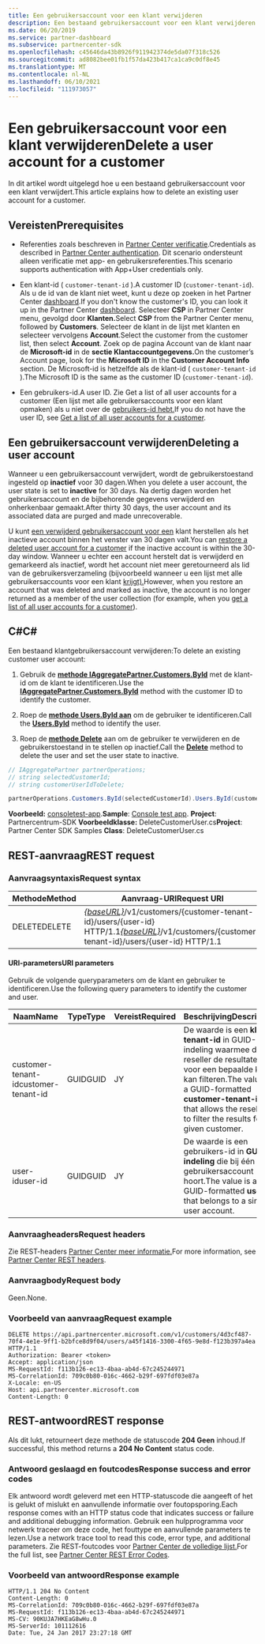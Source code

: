 ```yaml
---
title: Een gebruikersaccount voor een klant verwijderen
description: Een bestaand gebruikersaccount voor een klant verwijderen.
ms.date: 06/20/2019
ms.service: partner-dashboard
ms.subservice: partnercenter-sdk
ms.openlocfilehash: c45646da43b8926f911942374de5da07f318c526
ms.sourcegitcommit: ad8082bee01fb1f57da423b417ca1ca9c0df8e45
ms.translationtype: MT
ms.contentlocale: nl-NL
ms.lasthandoff: 06/10/2021
ms.locfileid: "111973057"
---
```

# <a name="delete-a-user-account-for-a-customer"></a><span data-ttu-id="05429-103">Een gebruikersaccount voor een klant verwijderen</span><span class="sxs-lookup"><span data-stu-id="05429-103">Delete a user account for a customer</span></span>

<span data-ttu-id="05429-104">In dit artikel wordt uitgelegd hoe u een bestaand gebruikersaccount voor een klant verwijdert.</span><span class="sxs-lookup"><span data-stu-id="05429-104">This article explains how to delete an existing user account for a customer.</span></span>

## <a name="prerequisites"></a><span data-ttu-id="05429-105">Vereisten</span><span class="sxs-lookup"><span data-stu-id="05429-105">Prerequisites</span></span>

- <span data-ttu-id="05429-106">Referenties zoals beschreven in [Partner Center verificatie](partner-center-authentication.md).</span><span class="sxs-lookup"><span data-stu-id="05429-106">Credentials as described in [Partner Center authentication](partner-center-authentication.md).</span></span> <span data-ttu-id="05429-107">Dit scenario ondersteunt alleen verificatie met app- en gebruikersreferenties.</span><span class="sxs-lookup"><span data-stu-id="05429-107">This scenario supports authentication with App+User credentials only.</span></span>

- <span data-ttu-id="05429-108">Een klant-id ( `customer-tenant-id` ).</span><span class="sxs-lookup"><span data-stu-id="05429-108">A customer ID (`customer-tenant-id`).</span></span> <span data-ttu-id="05429-109">Als u de id van de klant niet weet, kunt u deze op zoeken in het Partner Center [dashboard](https://partner.microsoft.com/dashboard).</span><span class="sxs-lookup"><span data-stu-id="05429-109">If you don't know the customer's ID, you can look it up in the Partner Center [dashboard](https://partner.microsoft.com/dashboard).</span></span> <span data-ttu-id="05429-110">Selecteer **CSP** in Partner Center menu, gevolgd door **Klanten.**</span><span class="sxs-lookup"><span data-stu-id="05429-110">Select **CSP** from the Partner Center menu, followed by **Customers**.</span></span> <span data-ttu-id="05429-111">Selecteer de klant in de lijst met klanten en selecteer vervolgens **Account**.</span><span class="sxs-lookup"><span data-stu-id="05429-111">Select the customer from the customer list, then select **Account**.</span></span> <span data-ttu-id="05429-112">Zoek op de pagina Account van de klant naar de **Microsoft-id** in de **sectie Klantaccountgegevens.**</span><span class="sxs-lookup"><span data-stu-id="05429-112">On the customer’s Account page, look for the **Microsoft ID** in the **Customer Account Info** section.</span></span> <span data-ttu-id="05429-113">De Microsoft-id is hetzelfde als de klant-id ( `customer-tenant-id` ).</span><span class="sxs-lookup"><span data-stu-id="05429-113">The Microsoft ID is the same as the customer ID  (`customer-tenant-id`).</span></span>

- <span data-ttu-id="05429-114">Een gebruikers-id.</span><span class="sxs-lookup"><span data-stu-id="05429-114">A user ID.</span></span> <span data-ttu-id="05429-115">Zie Get a list of all user accounts for a customer (Een lijst met alle gebruikersaccounts voor een klant opmaken) als u niet over de [gebruikers-id hebt.](get-a-list-of-all-user-accounts-for-a-customer.md)</span><span class="sxs-lookup"><span data-stu-id="05429-115">If you do not have the user ID, see [Get a list of all user accounts for a customer](get-a-list-of-all-user-accounts-for-a-customer.md).</span></span>

## <a name="deleting-a-user-account"></a><span data-ttu-id="05429-116">Een gebruikersaccount verwijderen</span><span class="sxs-lookup"><span data-stu-id="05429-116">Deleting a user account</span></span>

<span data-ttu-id="05429-117">Wanneer u een gebruikersaccount verwijdert, wordt de gebruikerstoestand ingesteld op **inactief** voor 30 dagen.</span><span class="sxs-lookup"><span data-stu-id="05429-117">When you delete a user account, the user state is set to **inactive** for 30 days.</span></span> <span data-ttu-id="05429-118">Na dertig dagen worden het gebruikersaccount en de bijbehorende gegevens verwijderd en onherkenbaar gemaakt.</span><span class="sxs-lookup"><span data-stu-id="05429-118">After thirty 30 days, the user account and its associated data are purged and made unrecoverable.</span></span>

<span data-ttu-id="05429-119">U kunt [een verwijderd gebruikersaccount voor een](restore-a-user-for-a-customer.md) klant herstellen als het inactieve account binnen het venster van 30 dagen valt.</span><span class="sxs-lookup"><span data-stu-id="05429-119">You can [restore a deleted user account for a customer](restore-a-user-for-a-customer.md) if the inactive account is within the 30-day window.</span></span> <span data-ttu-id="05429-120">Wanneer u echter een account herstelt dat is verwijderd en gemarkeerd als inactief, wordt het account niet meer geretourneerd als lid van de gebruikersverzameling (bijvoorbeeld wanneer u een lijst met alle gebruikersaccounts voor een klant [krijgt).](get-a-list-of-all-user-accounts-for-a-customer.md)</span><span class="sxs-lookup"><span data-stu-id="05429-120">However, when you restore an account that was deleted and marked as inactive, the account is no longer returned as a member of the user collection (for example, when you [get a list of all user accounts for a customer](get-a-list-of-all-user-accounts-for-a-customer.md)).</span></span>

## <a name="c"></a><span data-ttu-id="05429-121">C\#</span><span class="sxs-lookup"><span data-stu-id="05429-121">C\#</span></span>

<span data-ttu-id="05429-122">Een bestaand klantgebruikersaccount verwijderen:</span><span class="sxs-lookup"><span data-stu-id="05429-122">To delete an existing customer user account:</span></span>

1. <span data-ttu-id="05429-123">Gebruik de [**methode IAggregatePartner.Customers.ById**](/dotnet/api/microsoft.store.partnercenter.customers.icustomercollection.byid) met de klant-id om de klant te identificeren.</span><span class="sxs-lookup"><span data-stu-id="05429-123">Use the [**IAggregatePartner.Customers.ById**](/dotnet/api/microsoft.store.partnercenter.customers.icustomercollection.byid) method with the customer ID to identify the customer.</span></span>

2. <span data-ttu-id="05429-124">Roep de [**methode Users.ById aan**](/dotnet/api/microsoft.store.partnercenter.customerusers.icustomerusercollection.byid) om de gebruiker te identificeren.</span><span class="sxs-lookup"><span data-stu-id="05429-124">Call the [**Users.ById**](/dotnet/api/microsoft.store.partnercenter.customerusers.icustomerusercollection.byid) method to identify the user.</span></span>

3. <span data-ttu-id="05429-125">Roep de [**methode Delete**](/dotnet/api/microsoft.store.partnercenter.customerusers.icustomeruser.delete) aan om de gebruiker te verwijderen en de gebruikerstoestand in te stellen op inactief.</span><span class="sxs-lookup"><span data-stu-id="05429-125">Call the [**Delete**](/dotnet/api/microsoft.store.partnercenter.customerusers.icustomeruser.delete) method to delete the user and set the user state to inactive.</span></span>

``` csharp
// IAggregatePartner partnerOperations;
// string selectedCustomerId;
// string customerUserIdToDelete;

partnerOperations.Customers.ById(selectedCustomerId).Users.ById(customerUserIdToDelete).Delete();
```

<span data-ttu-id="05429-126">**Voorbeeld:** [consoletest-app](console-test-app.md).</span><span class="sxs-lookup"><span data-stu-id="05429-126">**Sample**: [Console test app](console-test-app.md).</span></span> <span data-ttu-id="05429-127">**Project**: Partnercentrum-SDK **Voorbeeldklasse:** DeleteCustomerUser.cs</span><span class="sxs-lookup"><span data-stu-id="05429-127">**Project**: Partner Center SDK Samples **Class**: DeleteCustomerUser.cs</span></span>

## <a name="rest-request"></a><span data-ttu-id="05429-128">REST-aanvraag</span><span class="sxs-lookup"><span data-stu-id="05429-128">REST request</span></span>

### <a name="request-syntax"></a><span data-ttu-id="05429-129">Aanvraagsyntaxis</span><span class="sxs-lookup"><span data-stu-id="05429-129">Request syntax</span></span>

| <span data-ttu-id="05429-130">Methode</span><span class="sxs-lookup"><span data-stu-id="05429-130">Method</span></span>     | <span data-ttu-id="05429-131">Aanvraag-URI</span><span class="sxs-lookup"><span data-stu-id="05429-131">Request URI</span></span>                                                                                            |
|------------|--------------------------------------------------------------------------------------------------------|
| <span data-ttu-id="05429-132">DELETE</span><span class="sxs-lookup"><span data-stu-id="05429-132">DELETE</span></span>     | <span data-ttu-id="05429-133">[*{baseURL}*](partner-center-rest-urls.md)/v1/customers/{customer-tenant-id}/users/{user-id} HTTP/1.1</span><span class="sxs-lookup"><span data-stu-id="05429-133">[*{baseURL}*](partner-center-rest-urls.md)/v1/customers/{customer-tenant-id}/users/{user-id} HTTP/1.1</span></span> |

#### <a name="uri-parameters"></a><span data-ttu-id="05429-134">URI-parameters</span><span class="sxs-lookup"><span data-stu-id="05429-134">URI parameters</span></span>

<span data-ttu-id="05429-135">Gebruik de volgende queryparameters om de klant en gebruiker te identificeren.</span><span class="sxs-lookup"><span data-stu-id="05429-135">Use the following query parameters to identify the customer and user.</span></span>

| <span data-ttu-id="05429-136">Naam</span><span class="sxs-lookup"><span data-stu-id="05429-136">Name</span></span>                   | <span data-ttu-id="05429-137">Type</span><span class="sxs-lookup"><span data-stu-id="05429-137">Type</span></span>     | <span data-ttu-id="05429-138">Vereist</span><span class="sxs-lookup"><span data-stu-id="05429-138">Required</span></span> | <span data-ttu-id="05429-139">Beschrijving</span><span class="sxs-lookup"><span data-stu-id="05429-139">Description</span></span>                                                                                                               |
|------------------------|----------|----------|---------------------------------------------------------------------------------------------------------------------------|
| <span data-ttu-id="05429-140">customer-tenant-id</span><span class="sxs-lookup"><span data-stu-id="05429-140">customer-tenant-id</span></span>     | <span data-ttu-id="05429-141">GUID</span><span class="sxs-lookup"><span data-stu-id="05429-141">GUID</span></span>     | <span data-ttu-id="05429-142">J</span><span class="sxs-lookup"><span data-stu-id="05429-142">Y</span></span>        | <span data-ttu-id="05429-143">De waarde is een **klant-tenant-id** in GUID-indeling waarmee de reseller de resultaten voor een bepaalde klant kan filteren.</span><span class="sxs-lookup"><span data-stu-id="05429-143">The value is a GUID-formatted **customer-tenant-id** that allows the reseller to filter the results for a given customer.</span></span> |
| <span data-ttu-id="05429-144">user-id</span><span class="sxs-lookup"><span data-stu-id="05429-144">user-id</span></span>                | <span data-ttu-id="05429-145">GUID</span><span class="sxs-lookup"><span data-stu-id="05429-145">GUID</span></span>     | <span data-ttu-id="05429-146">J</span><span class="sxs-lookup"><span data-stu-id="05429-146">Y</span></span>        | <span data-ttu-id="05429-147">De waarde is een gebruikers-id in **GUID-indeling** die bij één gebruikersaccount hoort.</span><span class="sxs-lookup"><span data-stu-id="05429-147">The value is a GUID-formatted **user-id** that belongs to a single user account.</span></span>                                          |

### <a name="request-headers"></a><span data-ttu-id="05429-148">Aanvraagheaders</span><span class="sxs-lookup"><span data-stu-id="05429-148">Request headers</span></span>

<span data-ttu-id="05429-149">Zie REST-headers [Partner Center meer informatie.](headers.md)</span><span class="sxs-lookup"><span data-stu-id="05429-149">For more information, see [Partner Center REST headers](headers.md).</span></span>

### <a name="request-body"></a><span data-ttu-id="05429-150">Aanvraagbody</span><span class="sxs-lookup"><span data-stu-id="05429-150">Request body</span></span>

<span data-ttu-id="05429-151">Geen.</span><span class="sxs-lookup"><span data-stu-id="05429-151">None.</span></span>

### <a name="request-example"></a><span data-ttu-id="05429-152">Voorbeeld van aanvraag</span><span class="sxs-lookup"><span data-stu-id="05429-152">Request example</span></span>

```http
DELETE https://api.partnercenter.microsoft.com/v1/customers/4d3cf487-70f4-4e1e-9ff1-b2bfce8d9f04/users/a45f1416-3300-4f65-9e8d-f123b397a4ea HTTP/1.1
Authorization: Bearer <token>
Accept: application/json
MS-RequestId: f113b126-ec13-4baa-ab4d-67c245244971
MS-CorrelationId: 709c0b80-016c-4662-b29f-697fdf03e87a
X-Locale: en-US
Host: api.partnercenter.microsoft.com
Content-Length: 0
```

## <a name="rest-response"></a><span data-ttu-id="05429-153">REST-antwoord</span><span class="sxs-lookup"><span data-stu-id="05429-153">REST response</span></span>

<span data-ttu-id="05429-154">Als dit lukt, retourneert deze methode de statuscode **204 Geen** inhoud.</span><span class="sxs-lookup"><span data-stu-id="05429-154">If successful, this method returns a **204 No Content** status code.</span></span>

### <a name="response-success-and-error-codes"></a><span data-ttu-id="05429-155">Antwoord geslaagd en foutcodes</span><span class="sxs-lookup"><span data-stu-id="05429-155">Response success and error codes</span></span>

<span data-ttu-id="05429-156">Elk antwoord wordt geleverd met een HTTP-statuscode die aangeeft of het is gelukt of mislukt en aanvullende informatie over foutopsporing.</span><span class="sxs-lookup"><span data-stu-id="05429-156">Each response comes with an HTTP status code that indicates success or failure and additional debugging information.</span></span> <span data-ttu-id="05429-157">Gebruik een hulpprogramma voor netwerk traceer om deze code, het fouttype en aanvullende parameters te lezen.</span><span class="sxs-lookup"><span data-stu-id="05429-157">Use a network trace tool to read this code, error type, and additional parameters.</span></span> <span data-ttu-id="05429-158">Zie REST-foutcodes voor [Partner Center de volledige lijst.](error-codes.md)</span><span class="sxs-lookup"><span data-stu-id="05429-158">For the full list, see [Partner Center REST Error Codes](error-codes.md).</span></span>

### <a name="response-example"></a><span data-ttu-id="05429-159">Voorbeeld van antwoord</span><span class="sxs-lookup"><span data-stu-id="05429-159">Response example</span></span>

```http
HTTP/1.1 204 No Content
Content-Length: 0
MS-CorrelationId: 709c0b80-016c-4662-b29f-697fdf03e87a
MS-RequestId: f113b126-ec13-4baa-ab4d-67c245244971
MS-CV: 90KUJA7HKEaG8wHu.0
MS-ServerId: 101112616
Date: Tue, 24 Jan 2017 23:27:18 GMT
```
